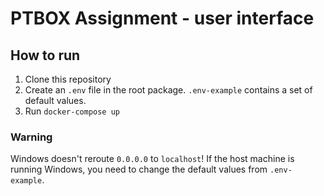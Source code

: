 # PTBOX Assignment - user interface

## How to run
1. Clone this repository
2. Create an `.env` file in the root package. `.env-example` contains a set of default values.
3. Run `docker-compose up`

### Warning
Windows doesn't reroute `0.0.0.0` to `localhost`! If the host machine is running Windows, you need to change the default values from `.env-example`.
